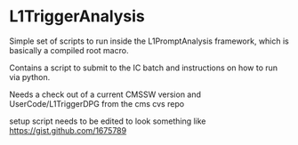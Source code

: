 L1TriggerAnalysis
=================

Simple set of scripts to run inside the L1PromptAnalysis framework, which is basically a compiled root macro.

Contains a script to submit to the IC batch and instructions on how to run via python.


Needs a check out of a current CMSSW version and UserCode/L1TriggerDPG from the cms cvs repo


setup script needs to be edited to look something like https://gist.github.com/1675789